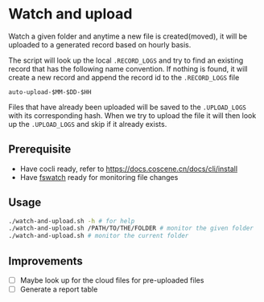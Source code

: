 # Watch and upload

Watch a given folder and anytime a new file is created(moved), it will be uploaded to a generated record based on hourly basis.

The script will look up the local `.RECORD_LOGS` and try to find an existing record that has the following name convention. If nothing is found, it will
create a new record and append the record id to the `.RECORD_LOGS` file

```text
auto-upload-$MM-$DD-$HH
```

Files that have already been uploaded will be saved to the `.UPLOAD_LOGS` with its corresponding hash. When we try to upload the file it will then
look up the `.UPLOAD_LOGS` and skip if it already exists.

## Prerequisite

- Have cocli ready, refer to https://docs.coscene.cn/docs/cli/install
- Have [fswatch](https://github.com/emcrisostomo/fswatch) ready for monitoring file changes

## Usage

```bash
./watch-and-upload.sh -h # for help
./watch-and-upload.sh /PATH/TO/THE/FOLDER # monitor the given folder
./watch-and-upload.sh # monitor the current folder
```

## Improvements

- [ ] Maybe look up for the cloud files for pre-uploaded files
- [ ] Generate a report table
